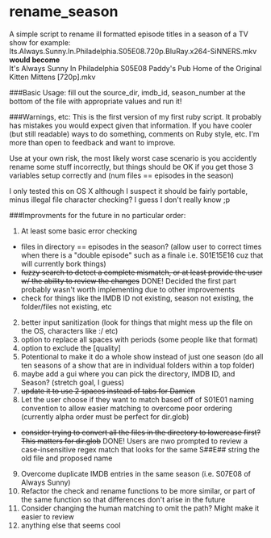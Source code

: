 # rename_season
A simple script to rename ill formatted episode titles in a season of a TV show
for example:  
Its.Always.Sunny.In.Philadelphia.S05E08.720p.BluRay.x264-SiNNERS.mkv  
**would become**  
It's Always Sunny In Philadelphia S05E08 Paddy's Pub Home of the Original Kitten Mittens [720p].mkv  

###Basic Usage:
fill out the source_dir, imdb_id, season_number at the bottom of the file with appropriate values and run it!

###Warnings, etc:
This is the first version of my first ruby script. It probably has mistakes you would expect given that information. If you have cooler (but still readable) ways to do something, comments on Ruby style, etc. I'm more than open to feedback and want to improve.

Use at your own risk, the most likely worst case scenario is you accidently rename some stuff incorrectly, but things should be OK if you get those 3 variables setup correctly and (num files == episodes in the season)

I only tested this on OS X although I suspect it should be fairly portable, minus illegal file character checking? I guess I don't really know ;p

###Improvments for the future in no particular order:  

1. At least some basic error checking
  * files in directory == episodes in the season? (allow user to correct times when there is a "double episode" such as a finale i.e. S01E15E16 cuz that will currently bork things) 
  * ~~fuzzy search to detect a complete mismatch, or at least provide the user w/ the ability to review the changes~~ DONE! Decided the first part probably wasn't worth implementing due to other improvements
  * check for things like the IMDB ID not existing, season not existing, the folder/files not existing, etc
2. better input sanitization (look for things that might mess up the file on the OS, characters like :\/ etc)
3. option to replace all spaces with periods (some people like that format)
4. option to exclude the [quality]
5. Potentional to make it do a whole show instead of just one season (do all ten seasons of a show that are in individual folders within a top folder)
6. maybe add a gui where you can pick the directory, IMDB ID, and Season? (stretch goal, I guess)
7. ~~update it to use 2 spaces instead of tabs for Damien~~
8. Let the user choose if they want to match based off of S01E01 naming convention to allow easier matching to overcome poor ordering (currently alpha order must be perfect for dir.glob)
  * ~~consider trying to convert all the files in the directory to lowercase first? This matters for dir.glob~~ DONE! Users are nwo prompted to review a case-insensitive regex match that looks for the same S##E## string the old file and proposed name
9. Overcome duplicate IMDB entries in the same season (i.e. S07E08 of Always Sunny)
10. Refactor the check and rename functions to be more similar, or part of the same function so that differences don't arise in the future
11. Consider changing the human matching to omit the path? Might make it easier to review
12. anything else that seems cool
